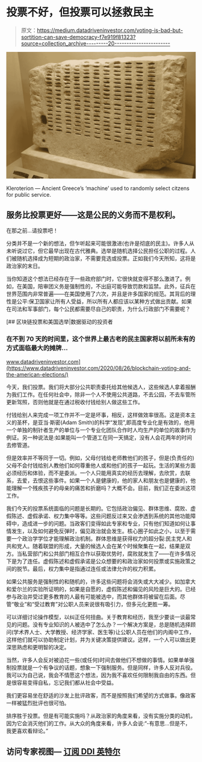 # 投票不好，但投票可以拯救民主

> 原文：<https://medium.datadriveninvestor.com/voting-is-bad-but-sortition-can-save-democracy-f7e919f81323?source=collection_archive---------20----------------------->

![](img/a7df9abdda5a4e546ffa46170b04b2a6.png)

Kleroterion — Ancient Greece’s ‘machine’ used to randomly select citzens for public service.

## 服务比投票更好——这是公民的义务而不是权利。

在那之前…请投票吧！

分类并不是一个新的想法，但乍听起来可能很激进(也许是彻底的民主)。许多人从未听说过它，但它最早出现在古代雅典。选举是随机选择公民担任公职的过程。人们被随机选择成为短期的政治家，不需要竞选或投票。正如我们今天所知，这将是政治家的末日。

当你知道这个想法已经存在于一些政府部门时，它很快就变得不那么激进了。例如，在美国，陪审团义务是强制性的，不出庭可能导致罚款和监禁。此外，征兵在世界范围内非常普遍——在美国使用了六次，并且是许多国家的规范。其背后的理性是公平:保卫国家让所有人受益，所以所有人都应该以某种方式做出贡献。如果在司法和军事部门，每个公民都需要尽自己的职责，为什么行政部门不需要呢？

[](https://www.datadriveninvestor.com/2020/08/26/blockchain-voting-and-the-american-elections/) [## 区块链投票和美国选举|数据驱动的投资者

### 在不到 70 天的时间里，这个世界上最古老的民主国家将以前所未有的方式面临最大的摊牌…

www.datadriveninvestor.com](https://www.datadriveninvestor.com/2020/08/26/blockchain-voting-and-the-american-elections/) 

今天，我们投票。我们将大部分公共职责委托给其他候选人，这些候选人拿着报酬为我们工作。在任何社会中，除非一个人不使用公共道路，不去公园，不去车管所更新驾照，否则他就是在通过税收付钱给别人做这些工作。

付钱给别人来完成一项工作并不一定是坏事，相反，这样做效率很高。这是资本主义的圣杯，是亚当·斯密(Adam Smith)的科学“发现”,即高度专业化是有效的，他用一个单独的制针者生产的单位与一个专业化团队合作时人均生产的单位的故事作为例证。另一种说法是:如果能叫一个管道工在同一天搞定，没有人会花两年的时间去修管道。

但是效率并不等同于一切。例如，父母付钱给老师教他们的孩子，但是(负责任的)父母不会付钱给别人教他们如何尊重他人或和他们的孩子一起玩。生活的某些方面必须经历和体验，而不是委派。一个人只能用真实的经历去理解，去欣赏，去联系，去爱，去恨这些事件。如果一个人是健康的，他的家人和朋友也是健康的，他能理解一个残疾孩子的母亲的痛苦和折磨吗？大概不会。目前，我们正在委派这项工作。

我们今天的投票系统面临的问题是长期的。它包括政治偏见、群体思维、腐败、虚假陈述、虚假承诺、权力集中等等。这些问题反过来又会渗透到系统的其他功能障碍中，造成进一步的问题。当政客们变得如此专家和专业，只有他们知道如何让事情发生，以及如何避免反弹时，偏见政治就会发生。核心圈子如此之小，以至于需要一个政治学学位才能理解政治机制。群体思维是获得权力的超分裂:民主党人和共和党人。随着联盟的形成，大量的候选人会在某个时候聚集在一起，结果是双方。当私营部门和公共部门相互合作以获取优势时，腐败就发生了——在许多情况下是为了连任。虚假陈述和虚假承诺是公众想要的和政治家如何投票或实施政策之间的脱节。最后，权力集中是指通过连任或法律允许的权力积累。

如果公共服务是强制性的和随机的，许多这些问题将会消失或大大减少。如加拿大和爱尔兰的实验所证明的，如果是自愿的，虚假陈述和偏见的风险是巨大的。已经参与政治并受过更多教育的人最有可能被选中，而其他群体将被留在后面。尽管“敬业”和“受过教育”对公职人员来说很有吸引力，但多元化更胜一筹。

可以详细讨论操作模型，以纠正任何扭曲。关于教育和经历，我至少要谈一谈最常见的问题。没有专业知识的人被选中了怎么办？一个解决方案是，总是随机选择顾问(学术界人士、大学教授、经济学家、医生等)让公职人员在他们的内阁中工作，这样他们就可以协助制定计划，并为关键决策提供建议。这样，一个人可以做出更深思熟虑和更明智的决定。

当然，许多人会反对被迫花一些(或任何)时间去做他们不想做的事情。如果单单强制投票就是一个有争议的话题，想象一下强制服务。但是同样，许多人反对兵役。我可以为自己说，我会不情愿这个想法，因为我不喜欢任何限制我自由的东西。但是很容易变得自私，忘记我们都从社会中受益。

我们更容易坐在舒适的沙发上批评政客，而不是按照我们希望的方式做事。像政客一样被猛烈批评也很可怕。

排序胜于投票。但是有可能实施吗？从政治家的角度来看，没有实施分类的动机，因为它会消灭他们的工作。从大众的角度来看，许多人会说:“-有意思…但是不，我更喜欢看辩论。”

## 访问专家视图— [订阅 DDI 英特尔](https://datadriveninvestor.com/ddi-intel)